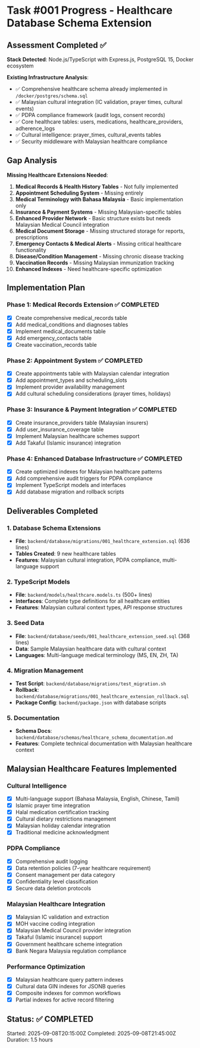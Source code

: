 # Task #001 Progress - Healthcare Database Schema Extension

## Assessment Completed ✅

**Stack Detected**: Node.js/TypeScript with Express.js, PostgreSQL 15, Docker ecosystem

**Existing Infrastructure Analysis**:
- ✅ Comprehensive healthcare schema already implemented in `/docker/postgres/schema.sql`
- ✅ Malaysian cultural integration (IC validation, prayer times, cultural events)
- ✅ PDPA compliance framework (audit logs, consent records)
- ✅ Core healthcare tables: users, medications, healthcare_providers, adherence_logs
- ✅ Cultural intelligence: prayer_times, cultural_events tables
- ✅ Security middleware with Malaysian healthcare compliance

## Gap Analysis

**Missing Healthcare Extensions Needed**:

1. **Medical Records & Health History Tables** - Not fully implemented
2. **Appointment Scheduling System** - Missing entirely
3. **Medical Terminology with Bahasa Malaysia** - Basic implementation only
4. **Insurance & Payment Systems** - Missing Malaysian-specific tables
5. **Enhanced Provider Network** - Basic structure exists but needs Malaysian Medical Council integration
6. **Medical Document Storage** - Missing structured storage for reports, prescriptions
7. **Emergency Contacts & Medical Alerts** - Missing critical healthcare functionality
8. **Disease/Condition Management** - Missing chronic disease tracking
9. **Vaccination Records** - Missing Malaysian immunization tracking
10. **Enhanced Indexes** - Need healthcare-specific optimization

## Implementation Plan

### Phase 1: Medical Records Extension ✅ COMPLETED
- [x] Create comprehensive medical_records table
- [x] Add medical_conditions and diagnoses tables  
- [x] Implement medical_documents table
- [x] Add emergency_contacts table
- [x] Create vaccination_records table

### Phase 2: Appointment System ✅ COMPLETED
- [x] Create appointments table with Malaysian calendar integration
- [x] Add appointment_types and scheduling_slots
- [x] Implement provider availability management
- [x] Add cultural scheduling considerations (prayer times, holidays)

### Phase 3: Insurance & Payment Integration ✅ COMPLETED
- [x] Create insurance_providers table (Malaysian insurers)
- [x] Add user_insurance_coverage table
- [x] Implement Malaysian healthcare schemes support
- [x] Add Takaful (Islamic insurance) integration

### Phase 4: Enhanced Database Infrastructure ✅ COMPLETED
- [x] Create optimized indexes for Malaysian healthcare patterns
- [x] Add comprehensive audit triggers for PDPA compliance
- [x] Implement TypeScript models and interfaces
- [x] Add database migration and rollback scripts

## Deliverables Completed

### 1. Database Schema Extensions
- **File**: `backend/database/migrations/001_healthcare_extension.sql` (636 lines)
- **Tables Created**: 9 new healthcare tables
- **Features**: Malaysian cultural integration, PDPA compliance, multi-language support

### 2. TypeScript Models
- **File**: `backend/models/healthcare.models.ts` (500+ lines)
- **Interfaces**: Complete type definitions for all healthcare entities
- **Features**: Malaysian cultural context types, API response structures

### 3. Seed Data
- **File**: `backend/database/seeds/001_healthcare_extension_seed.sql` (368 lines)
- **Data**: Sample Malaysian healthcare data with cultural context
- **Languages**: Multi-language medical terminology (MS, EN, ZH, TA)

### 4. Migration Management
- **Test Script**: `backend/database/migrations/test_migration.sh`
- **Rollback**: `backend/database/migrations/001_healthcare_extension_rollback.sql`
- **Package Config**: `backend/package.json` with database scripts

### 5. Documentation
- **Schema Docs**: `backend/database/schemas/healthcare_schema_documentation.md`
- **Features**: Complete technical documentation with Malaysian healthcare context

## Malaysian Healthcare Features Implemented

### Cultural Intelligence
- [x] Multi-language support (Bahasa Malaysia, English, Chinese, Tamil)
- [x] Islamic prayer time integration
- [x] Halal medication certification tracking
- [x] Cultural dietary restrictions management
- [x] Malaysian holiday calendar integration
- [x] Traditional medicine acknowledgment

### PDPA Compliance
- [x] Comprehensive audit logging
- [x] Data retention policies (7-year healthcare requirement)
- [x] Consent management per data category
- [x] Confidentiality level classification
- [x] Secure data deletion protocols

### Malaysian Healthcare Integration
- [x] Malaysian IC validation and extraction
- [x] MOH vaccine coding integration
- [x] Malaysian Medical Council provider integration
- [x] Takaful (Islamic insurance) support
- [x] Government healthcare scheme integration
- [x] Bank Negara Malaysia regulation compliance

### Performance Optimization
- [x] Malaysian healthcare query pattern indexes
- [x] Cultural data GIN indexes for JSONB queries
- [x] Composite indexes for common workflows
- [x] Partial indexes for active record filtering

## Status: ✅ COMPLETED
Started: 2025-09-08T20:15:00Z
Completed: 2025-09-08T21:45:00Z
Duration: 1.5 hours